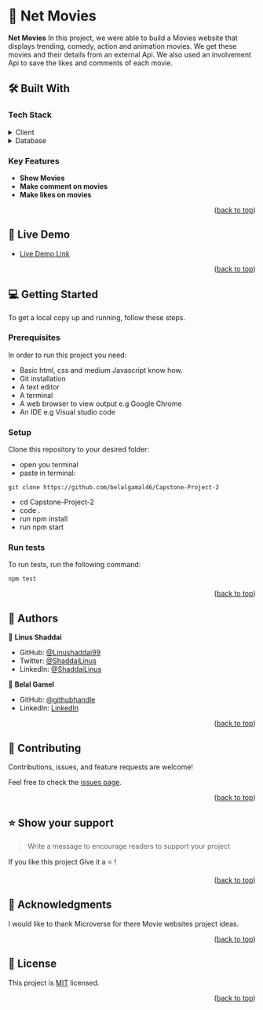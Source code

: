 <a name="readme-top"></a>

# 📖 Net Movies <a name="about-project"></a>

**Net Movies** In this project, we were able to build a Movies website that displays trending, comedy, action and animation movies. We get these movies and their details from an external Api. We also used an involvement Api to save the likes and comments of each movie.

## 🛠 Built With <a name="built-with"></a>

### Tech Stack <a name="tech-stack"></a>

<details>
  <summary>Client</summary>
  <ul>
    <li><a href="https://developer.mozilla.org/en-US/docs/Web/HTML">HTML</a></li>
    <li><a href="https://developer.mozilla.org/en-US/docs/Web/CSS">CSS</a></li>
    <li><a href="https://developer.mozilla.org/en-US/docs/Web/JavaScript">JavaScript</a></li>
    <li><a href="https://git-scm.com/">Git</a></li>
    <li><a href="https://jestjs.io/">Jest</a></li>
    <li><a href="https://webpack.js.org/">Webpack</a></li>
    <li><a href="https://eslint.org/">Eslint</a></li>
    <li><a href="https://stylelint.io/">Stylelint</a></li>
  </ul>
</details>

<details>
<summary>Database</summary>
  <ul>
    <li><a href="https://www.themoviedb.org/">TMDB API</a></li>
    <li><a href="https://www.notion.so/869e60b5ad104603aa6db59e08150270">Involvement API</a></li>
  </ul>
</details>

### Key Features <a name="key-features"></a>

- **Show Movies**
- **Make comment on movies**
- **Make likes on movies**

<p align="right">(<a href="#readme-top">back to top</a>)</p>

## 🚀 Live Demo <a name="live-demo"></a>

- [Live Demo Link](https://belalgamal46.github.io/Capstone-Project-2/dist/)

<p align="right">(<a href="#readme-top">back to top</a>)</p>

## 💻 Getting Started <a name="getting-started"></a>

To get a local copy up and running, follow these steps.

### Prerequisites

In order to run this project you need:

- Basic html, css and medium Javascript know how.
- Git installation
- A text editor
- A terminal
- A web browser to view output e.g Google Chrome
- An IDE e.g Visual studio code

### Setup

Clone this repository to your desired folder:

- open you terminal
- paste in terminal:

```
git clone https://github.com/belalgamal46/Capstone-Project-2
```

- cd Capstone-Project-2
- code .
- run npm install
- run npm start

### Run tests

To run tests, run the following command:

```
npm test
```

<p align="right">(<a href="#readme-top">back to top</a>)</p>

## 👥 Authors <a name="authors"></a>

👤 **Linus Shaddai**

- GitHub: [@Linushaddai99](https://github.com/Linushaddai99)
- Twitter: [@ShaddaiLinus](https://twitter.com/ShaddaiLinus)
- LinkedIn: [@ShaddaiLinus](https://www.linkedin.com/in/linusshaddai/)

👤 **Belal Gamel**

- GitHub: [@githubhandle](https://github.com/belalgamal46)
- LinkedIn: [LinkedIn](https://www.linkedin.com/in/belal-gamal-79b8a2133/)

<p align="right">(<a href="#readme-top">back to top</a>)</p>

## 🤝 Contributing <a name="contributing"></a>

Contributions, issues, and feature requests are welcome!

Feel free to check the [issues page](https://github.com/belalgamal46/Capstone-Project-2/issues).

<p align="right">(<a href="#readme-top">back to top</a>)</p>

## ⭐️ Show your support <a name="support"></a>

> Write a message to encourage readers to support your project

If you like this project Give it a ⭐️ !

<p align="right">(<a href="#readme-top">back to top</a>)</p>

## 🙏 Acknowledgments <a name="acknowledgements"></a>

I would like to thank Microverse for there Movie websites project ideas.

<p align="right">(<a href="#readme-top">back to top</a>)</p>

## 📝 License <a name="license"></a>

This project is [MIT](https://github.com/belalgamal46/Capstone-Project-2/blob/development/LICENSE) licensed.

<p align="right">(<a href="#readme-top">back to top</a>)</p>
